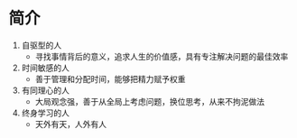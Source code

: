# 简介

1. 自驱型的人
    * 寻找事情背后的意义，追求人生的价值感，具有专注解决问题的最佳效率
2. 时间敏感的人
    * 善于管理和分配时间，能够把精力赋予权重
3. 有同理心的人
    * 大局观念强，善于从全局上考虑问题，换位思考，从来不拘泥做法
4. 终身学习的人
    * 天外有天，人外有人

